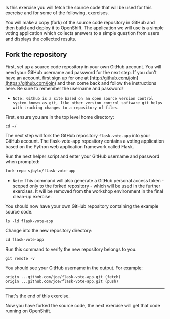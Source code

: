 Is this exercise you will fetch the source code that will be used for this exercise and for some of the following, exercises.  

You will make a copy (fork) of the source code repository in GitHub and then build and deploy it to OpenShift.   The application we will use is a simple voting application which collects answers to a simple question from users and displays the collected results. 

## Fork the repository 

First, set up a source code repository in your own GitHub account.  You will need your GitHub username and password for the next step.  If you don't have an account, first sign up for one at [http://github.com/join](https://github.com/join) and then come back and follow the instructions here. Be sure to remember the username and password!

 - ``Note: Github is a site based on an open source version control system known as git, like other version control software git helps with tracking changes to a repository of files.`` 

First, ensure you are in the top level home directory:

```execute 
cd ~/ 
```

The next step will fork the GitHub repository ``flask-vote-app`` into your GitHub account.  The flask-vote-app repository contains a voting application based on the Python web application framework called Flask. 

Run the next helper script and enter your GitHub username and password when prompted:

```execute 
fork-repo sjbylo/flask-vote-app
```

 - ``Note``: This command will also generate a GitHub personal access token - scoped only to the forked repository - which will be used in the further exercises. It will be removed from the workshop environment in the final clean-up exercise.  

You should now have your own GitHub repository containing the example source code. 

```execute
ls -ld flask-vote-app 
```

Change into the new repository directory:

```execute
cd flask-vote-app
```

Run this command to verify the new repository belongs to you.  

```execute
git remote -v
```

You should see your GitHub username in the output. For example:

```
origin ...github.com/joe/flask-vote-app.git (fetch)
origin ...github.com/joe/flask-vote-app.git (push)
```

---
That's the end of this exercise.

Now you have forked the source code, the next exercise will get that code running on OpenShift. 


